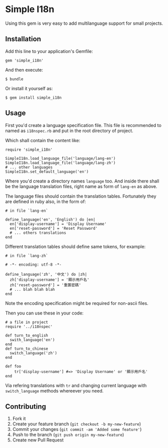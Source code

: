 # Simple I18n

Using this gem is very easy to add multilanguage support for small projects.

## Installation

Add this line to your application's Gemfile:

    gem 'simple_i18n'

And then execute:

    $ bundle

Or install it yourself as:

    $ gem install simple_i18n

## Usage

First you'd create a language specification file. This file is recommended to
named as `i18nspec.rb` and put in the root directory of project.

Which shall contain the content like:

	require 'simple_i18n'
	
	SimpleI18n.load_language_file('language/lang-en')
	SimpleI18n.load_language_file('language/lang-zh')
	# ... other languages
	SimpleI18n.set_default_language('en')


Where you'd create a directory names `language` too. And inside there shall be
the language translation files, right name as form of `lang-en` as above.

The language files should contain the translation tables. Fortunately they are
defined in ruby also, in the form of:

	# in file `lang-en`
	
	define_language('en', 'English') do |en|
	  en['display-username'] = 'Display Username'
	  en['reset-password'] = 'Reset Password'
	  # ... others translations
	end

Different translation tables should define same tokens, for example:

	# in file `lang-zh`
	
	# -*- encoding: utf-8 -*-
	
	define_language('zh', '中文') do |zh|
	  zh['display-username'] = '顯示用戶名'
	  zh['reset-password'] = '重置密碼'
	  # ... blah blah blah
	end

Note the encoding specification might be required for non-ascii files.

Then you can use these in your code:

	# a file in project
	require '../i18nspec'
	
	def turn_to_english
	  swith_language('en')
	end
	def turn_to_chinese
	  switch_language('zh')
	end
	
	def foo
		tr['display-username'] #=> 'Display Username' or '顯示用戶名'
	end

Via refering translations with `tr` and changing current language with
`switch_language` methods whereever you need.


## Contributing

1. Fork it
2. Create your feature branch (`git checkout -b my-new-feature`)
3. Commit your changes (`git commit -am 'Added some feature'`)
4. Push to the branch (`git push origin my-new-feature`)
5. Create new Pull Request
